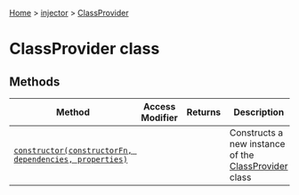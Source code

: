 [Home](./index) &gt; [injector](./injector.md) &gt; [ClassProvider](./injector.classprovider.md)

# ClassProvider class

## Methods

|  Method | Access Modifier | Returns | Description |
|  --- | --- | --- | --- |
|  [`constructor(constructorFn, dependencies, properties)`](./injector.classprovider.constructor.md) |  |  | Constructs a new instance of the [ClassProvider](./injector.classprovider.md) class |

